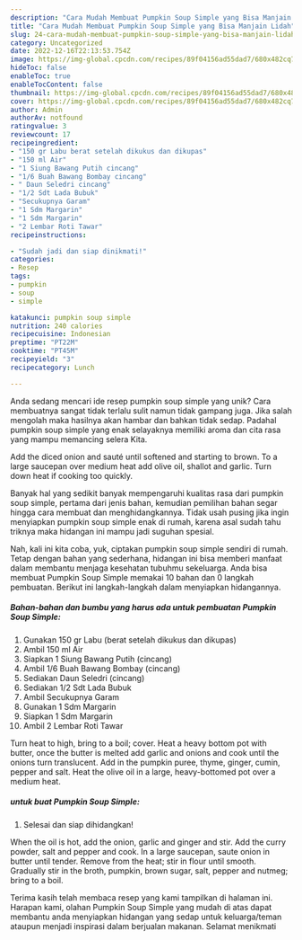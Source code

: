 ```yaml
---
description: "Cara Mudah Membuat Pumpkin Soup Simple yang Bisa Manjain Lidah"
title: "Cara Mudah Membuat Pumpkin Soup Simple yang Bisa Manjain Lidah"
slug: 24-cara-mudah-membuat-pumpkin-soup-simple-yang-bisa-manjain-lidah
category: Uncategorized
date: 2022-12-16T22:13:53.754Z
image: https://img-global.cpcdn.com/recipes/89f04156ad55dad7/680x482cq70/pumpkin-soup-simple-foto-resep-utama.jpg
hideToc: false
enableToc: true
enableTocContent: false
thumbnail: https://img-global.cpcdn.com/recipes/89f04156ad55dad7/680x482cq70/pumpkin-soup-simple-foto-resep-utama.jpg
cover: https://img-global.cpcdn.com/recipes/89f04156ad55dad7/680x482cq70/pumpkin-soup-simple-foto-resep-utama.jpg
author: Admin
authorAv: notfound
ratingvalue: 3
reviewcount: 17
recipeingredient:
- "150 gr Labu berat setelah dikukus dan dikupas"
- "150 ml Air"
- "1 Siung Bawang Putih cincang"
- "1/6 Buah Bawang Bombay cincang"
- " Daun Seledri cincang"
- "1/2 Sdt Lada Bubuk"
- "Secukupnya Garam"
- "1 Sdm Margarin"
- "1 Sdm Margarin"
- "2 Lembar Roti Tawar"
recipeinstructions:

- "Sudah jadi dan siap dinikmati!"
categories:
- Resep
tags:
- pumpkin
- soup
- simple

katakunci: pumpkin soup simple 
nutrition: 240 calories
recipecuisine: Indonesian
preptime: "PT22M"
cooktime: "PT45M"
recipeyield: "3"
recipecategory: Lunch

---
```





Anda sedang mencari ide resep pumpkin soup simple yang unik? Cara membuatnya sangat tidak terlalu sulit namun tidak gampang juga. Jika salah mengolah maka hasilnya akan hambar dan bahkan tidak sedap. Padahal pumpkin soup simple yang enak selayaknya memiliki aroma dan cita rasa yang mampu memancing selera Kita.





Add the diced onion and sauté until softened and starting to brown. To a large saucepan over medium heat add olive oil, shallot and garlic. Turn down heat if cooking too quickly.

Banyak hal yang sedikit banyak mempengaruhi kualitas rasa dari pumpkin soup simple, pertama dari jenis bahan, kemudian pemilihan bahan segar hingga cara membuat dan menghidangkannya. Tidak usah pusing jika ingin menyiapkan pumpkin soup simple enak di rumah, karena asal sudah tahu triknya maka hidangan ini mampu jadi suguhan spesial.






Nah, kali ini kita coba, yuk, ciptakan pumpkin soup simple sendiri di rumah. Tetap dengan bahan yang sederhana, hidangan ini bisa memberi manfaat dalam membantu menjaga kesehatan tubuhmu sekeluarga. Anda bisa membuat Pumpkin Soup Simple memakai 10 bahan dan 0 langkah pembuatan. Berikut ini langkah-langkah dalam menyiapkan hidangannya.

<!--inarticleads1-->

##### Bahan-bahan dan bumbu yang harus ada untuk pembuatan Pumpkin Soup Simple:

1. Gunakan 150 gr Labu (berat setelah dikukus dan dikupas)
1. Ambil 150 ml Air
1. Siapkan 1 Siung Bawang Putih (cincang)
1. Ambil 1/6 Buah Bawang Bombay (cincang)
1. Sediakan  Daun Seledri (cincang)
1. Sediakan 1/2 Sdt Lada Bubuk
1. Ambil Secukupnya Garam
1. Gunakan 1 Sdm Margarin
1. Siapkan 1 Sdm Margarin
1. Ambil 2 Lembar Roti Tawar


Turn heat to high, bring to a boil; cover. Heat a heavy bottom pot with butter, once the butter is melted add garlic and onions and cook until the onions turn translucent. Add in the pumpkin puree, thyme, ginger, cumin, pepper and salt. Heat the olive oil in a large, heavy-bottomed pot over a medium heat. 

<!--inarticleads2-->

#####  untuk buat Pumpkin Soup Simple:


1. Selesai dan siap dihidangkan!

When the oil is hot, add the onion, garlic and ginger and stir. Add the curry powder, salt and pepper and cook. In a large saucepan, saute onion in butter until tender. Remove from the heat; stir in flour until smooth. Gradually stir in the broth, pumpkin, brown sugar, salt, pepper and nutmeg; bring to a boil. 

Terima kasih telah membaca resep yang kami tampilkan di halaman ini. Harapan kami, olahan Pumpkin Soup Simple yang mudah di atas dapat membantu anda menyiapkan hidangan yang sedap untuk keluarga/teman ataupun menjadi inspirasi dalam berjualan makanan. Selamat menikmati
